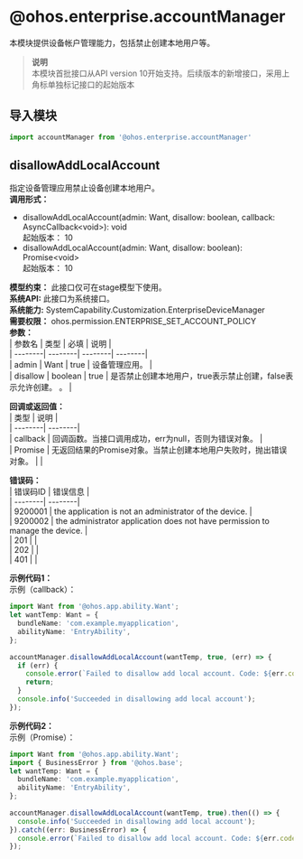 # @ohos.enterprise.accountManager    
本模块提供设备帐户管理能力，包括禁止创建本地用户等。  
> **说明**   
>本模块首批接口从API version 10开始支持。后续版本的新增接口，采用上角标单独标记接口的起始版本  
  
## 导入模块  
  
```js    
import accountManager from '@ohos.enterprise.accountManager'    
```  
    
## disallowAddLocalAccount    
指定设备管理应用禁止设备创建本地用户。  
 **调用形式：**     
    
- disallowAddLocalAccount(admin: Want, disallow: boolean, callback: AsyncCallback\<void>): void    
起始版本： 10    
- disallowAddLocalAccount(admin: Want, disallow: boolean): Promise\<void>    
起始版本： 10  
  
 **模型约束：** 此接口仅可在stage模型下使用。  
 **系统API:**  此接口为系统接口。  
 **系统能力:**  SystemCapability.Customization.EnterpriseDeviceManager  
 **需要权限：** ohos.permission.ENTERPRISE_SET_ACCOUNT_POLICY    
 **参数：**     
| 参数名 | 类型 | 必填 | 说明 |  
| --------| --------| --------| --------|  
| admin | Want | true | 设备管理应用。  |  
| disallow | boolean | true | 是否禁止创建本地用户，true表示禁止创建，false表示允许创建。                  。 |  
    
 **回调或返回值：**     
| 类型 | 说明 |  
| --------| --------|  
| callback | 回调函数。当接口调用成功，err为null，否则为错误对象。 |  
| Promise<void> | 无返回结果的Promise对象。当禁止创建本地用户失败时，抛出错误对象。 | |  
    
    
 **错误码：**     
| 错误码ID | 错误信息 |  
| --------| --------|  
| 9200001 | the application is not an administrator of the device. |  
| 9200002 | the administrator application does not have permission to manage the device. |  
| 201 |  |  
| 202 |  |  
| 401 |  |  
    
 **示例代码1：**   
示例（callback）：  
```ts    
import Want from '@ohos.app.ability.Want';  
let wantTemp: Want = {  
  bundleName: 'com.example.myapplication',  
  abilityName: 'EntryAbility',  
};  
  
accountManager.disallowAddLocalAccount(wantTemp, true, (err) => {  
  if (err) {  
    console.error(`Failed to disallow add local account. Code: ${err.code}, message: ${err.message}`);  
    return;  
  }  
  console.info('Succeeded in disallowing add local account');  
});    
```    
  
    
 **示例代码2：**   
示例（Promise）：  
  
```ts    
import Want from '@ohos.app.ability.Want';  
import { BusinessError } from '@ohos.base';  
let wantTemp: Want = {  
  bundleName: 'com.example.myapplication',  
  abilityName: 'EntryAbility',  
};  
  
accountManager.disallowAddLocalAccount(wantTemp, true).then(() => {  
  console.info('Succeeded in disallowing add local account');  
}).catch((err: BusinessError) => {  
  console.error(`Failed to disallow add local account. Code: ${err.code}, message: ${err.message}`);  
});  
    
```    
  
